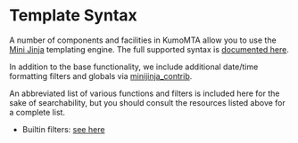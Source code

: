 # Template Syntax

A number of components and facilities in KumoMTA allow you to use the [Mini
Jinja](https://docs.rs/minijinja/latest/minijinja/) templating engine.  The
full supported syntax is [documented
here](https://docs.rs/minijinja/latest/minijinja/syntax/index.html).

In addition to the base functionality, we include additional date/time
formatting filters and globals via
[minijinja_contrib](https://docs.rs/minijinja-contrib/latest/minijinja_contrib/index.html).

An abbreviated list of various functions and filters is included here for the
sake of searchability, but you should consult the resources listed above for a
complete list.

* Builtin filters: [see here](https://docs.rs/minijinja/latest/minijinja/filters/index.html)


